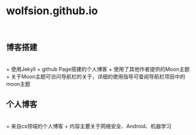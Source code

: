 # wolfsion.github.io
<br>

## 博客搭建
<br>
+ 使用Jekyll + github Page搭建的个人博客
+ 使用了其他作者提供的Moon主题
+ 关于Moon主题可访问导航栏的关于，详细的使用指导可查阅导航栏项目中的moon主题





## 个人博客
<br>
+ 来自cs领域的个人博客
+ 内容主要关于网络安全、Android、机器学习  
